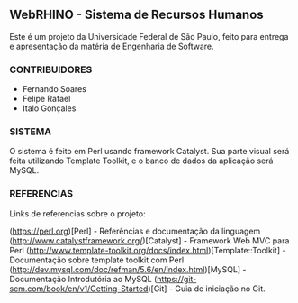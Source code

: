 ## WebRHINO - Sistema de Recursos Humanos

Este é um projeto da Universidade Federal de São Paulo,
feito para entrega e apresentação da matéria de Engenharia de Software.

### CONTRIBUIDORES
* Fernando Soares
* Felipe Rafael
* Italo Gonçales

### SISTEMA

O sistema é feito em Perl usando framework Catalyst. Sua parte visual
será feita utilizando Template Toolkit, e o banco de dados da aplicação
será MySQL.

### REFERENCIAS

Links de referencias sobre o projeto:

(https://perl.org)[Perl] - Referências e documentação da linguagem
(http://www.catalystframework.org/)[Catalyst] - Framework Web MVC para Perl
(http://www.template-toolkit.org/docs/index.html)[Template::Toolkit] - Documentação sobre template toolkit com Perl
(http://dev.mysql.com/doc/refman/5.6/en/index.html)[MySQL] - Documentação Introdutória ao MySQL
(https://git-scm.com/book/en/v1/Getting-Started)[Git] - Guia de iniciação no Git.
